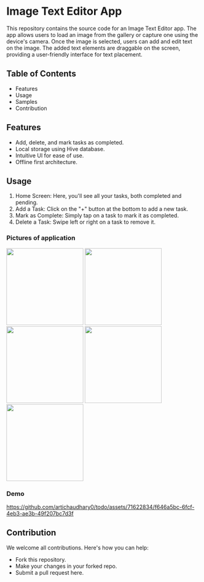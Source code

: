 # Image Text Editor App

This repository contains the source code for an Image Text Editor app. The app allows users to load an image from the gallery or capture one using the device's camera. Once the image is selected, users can add and edit text on the image. The added text elements are draggable on the screen, providing a user-friendly interface for text placement.
## Table of Contents
- Features
- Usage
- Samples
- Contribution

## Features
- Add, delete, and mark tasks as completed.
- Local storage using Hive database.
- Intuitive UI for ease of use.
- Offline first architecture.

## Usage
1. Home Screen: Here, you'll see all your tasks, both completed and pending.
2. Add a Task: Click on the "+" button at the bottom to add a new task.
3. Mark as Complete: Simply tap on a task to mark it as completed.
4. Delete a Task: Swipe left or right on a task to remove it.

### Pictures of application 

<img src="https://github.com/artichaudhary0/todo/assets/71622834/783212e4-21bc-43d0-8855-a0154fd0b6e4" width="200"/>
<img src="https://github.com/artichaudhary0/todo/assets/71622834/ea3ddbc3-90cd-4495-b1b7-05b6f07cd015" width="200"/>
<img src="https://github.com/artichaudhary0/todo/assets/71622834/0c239d4b-d9b6-42cf-8623-2479bed439a2" width="200"/> 
<img src="https://github.com/artichaudhary0/todo/assets/71622834/124a660e-2daf-484a-964b-436bf9249cc6" width="200"/>  
<img src="https://github.com/artichaudhary0/todo/assets/71622834/8b5f7469-76cb-4688-9b0c-6ef77616e030" width="200"/>  


### Demo
https://github.com/artichaudhary0/todo/assets/71622834/f646a5bc-6fcf-4eb3-ae3b-49f207bc7d3f

## Contribution
We welcome all contributions. Here's how you can help:

- Fork this repository.
- Make your changes in your forked repo.
- Submit a pull request here.








